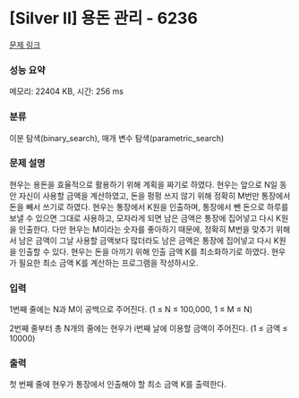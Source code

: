 # [Silver II] 용돈 관리 - 6236 

[문제 링크](https://www.acmicpc.net/problem/6236) 

### 성능 요약

메모리: 22404 KB, 시간: 256 ms

### 분류

이분 탐색(binary_search), 매개 변수 탐색(parametric_search)

### 문제 설명

<p>현우는 용돈을 효율적으로 활용하기 위해 계획을 짜기로 하였다. 현우는 앞으로 N일 동안 자신이 사용할 금액을 계산하였고, 돈을 펑펑 쓰지 않기 위해 정확히 M번만 통장에서 돈을 빼서 쓰기로 하였다. 현우는 통장에서 K원을 인출하며, 통장에서 뺀 돈으로 하루를 보낼 수 있으면 그대로 사용하고, 모자라게 되면 남은 금액은 통장에 집어넣고 다시 K원을 인출한다. 다만 현우는 M이라는 숫자를 좋아하기 때문에, 정확히 M번을 맞추기 위해서 남은 금액이 그날 사용할 금액보다 많더라도 남은 금액은 통장에 집어넣고 다시 K원을 인출할 수 있다. 현우는 돈을 아끼기 위해 인출 금액 K를 최소화하기로 하였다. 현우가 필요한 최소 금액 K를 계산하는 프로그램을 작성하시오.</p>

### 입력 

 <p>1번째 줄에는 N과 M이 공백으로 주어진다. (1 ≤ N ≤ 100,000, 1 ≤ M ≤ N)</p>

<p>2번째 줄부터 총 N개의 줄에는 현우가 i번째 날에 이용할 금액이 주어진다. (1 ≤ 금액 ≤ 10000)</p>

### 출력 

 <p>첫 번째 줄에 현우가 통장에서 인출해야 할 최소 금액 K를 출력한다.</p>

